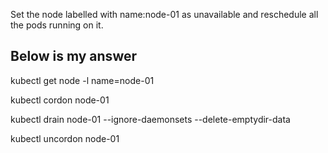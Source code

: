 Set the node labelled with name:node-01 as unavailable and reschedule all the pods running on it.


## Below is my answer

kubectl get node -l name=node-01

kubectl cordon node-01

kubectl drain node-01 --ignore-daemonsets --delete-emptydir-data


kubectl uncordon node-01


